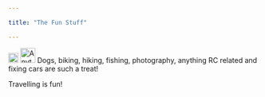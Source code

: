 ```yaml
---

title: "The Fun Stuff"

---
```


<img src="../website/images/LeMansComp01.jpg" alt="Anything RC Related" title="imageT" width="20"/>  <img src="/website/images/LeMansComp01.jpg" alt="Anything RC Related" title="Title" width="30"/>
Dogs, biking, hiking, fishing, photography, anything RC related and fixing cars are such a treat!  

Travelling is fun!
